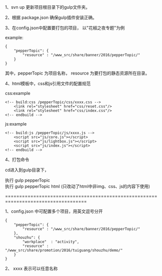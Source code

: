 
1、svn up 更新项目根目录下的gulp文件夹。

2、根据 package.json 确保gulp插件安装正确。

3、在config.json中配置要打包的项目， 以"花椒之夜专题"为例

example:
	
	{
		"pepperTopic": {
			"resource" : "/www_src/share/banner/2016/pepperTopic/"
		}
	}

其中，pepperTopic 为项目名称， resource 为要打包的静态资源所在目录。

4、html模板中，css和js引用文件的配置规范

css:example

	<!-- build:css /pepperTopic/css/xxxx.css -->
    	<link rel="stylesheet" href="css/reset.css"/>
   		<link rel="stylesheet" href="css/index.css"/>
    <!-- endbuild -->

js:example

	<!-- build:js /pepperTopic/js/xxxx.js -->
	    <script src="js/core.js"></script>
	    <script src="js/lightbox.js"></script>
	    <script src="js/index.js"></script>
    <!-- endbuild -->

4、打包命令

cd进入到gulp目录下，

执行 gulp pepperTopic			
执行 gulp pepperTopic html  (只改动了html中非img、css、js的内容下使用)

===================================================================================

1、config.json 中可配置多个项目，用英文逗号分开

	{
		"pepperTopic": {
			"resource" : "/www_src/share/banner/2016/pepperTopic/"
		},
		"shouzhu": {
			"workplace"  : "activity",
			"resource" : "/www_src/share/promotion/2016/tuiguang/shouzhu/demo/"
		}
	}
2、 xxxx 表示可以任意名称
